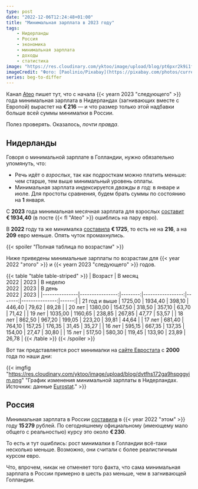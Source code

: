 ```yaml
---
type: post
date: "2022-12-06T12:24:48+01:00"
title: "Минимальная зарплата в 2023 году"
tags:
    - Нидерланды
    - Россия
    - экономика
    - минимальная зарплата
    - доходы
    - статистика
image: "https://res.cloudinary.com/yktoo/image/upload/blog/pt6pxr2k9i1f8ryt64dr.jpg"
imageCredit: "Фото: [Paolinio/Pixabay](https://pixabay.com/photos/currency-wealth-finance-background-3088152/)."
series: beg-to-differ
---
```


Канал [Ateo](https://t.me/AteoGo/30131) пишет тут, что с начала {{< yearn 2023 "следующего" >}} года минимальная зарплата в Нидерландах (загнивающих вместе с Европой) вырастет на **€ 216** — и что размер только этой надбавки больше всей суммы минималки в России.

Полез проверять. Оказалось, *почти правда*.

<!--more-->

## Нидерланды

Говоря о минимальной зарплате в Голландии, нужно обязательно упомянуть, что:

* Речь идёт о *взрослых*, так как подросткам можно платить меньше: чем старше, тем выше минимальный уровень оплаты.
* Минимальная зарплата индексируется *дважды в год*: в январе и июле. Для простоты сравнения, будем брать суммы по состоянию на **1** января.

С **2023** года минимальная месячная зарплата для взрослых [составит](https://yktoo.me/NKcAr3) **€ 1934,40** (в посте {{< fl "Ateo" >}} ошиблись на пару евро).

В **2022** году та же минималка [составила](https://yktoo.me/kSxaJk) **€ 1725**, то есть не на **216**, а на **209** евро меньше. Опять чуток промахнулись.

{{< spoiler "Полная таблица по возрастам" >}}

Ниже приведены минимальные зарплаты по возрастам для {{< year 2022 "этого" >}} и {{< yearn 2023 "следующего" >}} годов.

{{< table "table table-striped" >}}
| Возраст       | В месяц<br>2022 |    2023 | В неделю<br>2022 |   2023 | В день<br>2022 |  2023 |
|---------------|----------------:|--------:|-----------------:|-------:|---------------:|------:|
| 21 год и выше |         1725,00 | 1934,40 |           398,10 | 446,40 |          79,62 | 89,28 |
| 20 лет        |         1380,00 | 1547,50 |           318,50 | 357,10 |          63,70 | 71,42 |
| 19 лет        |         1035,00 | 1160,65 |           238,85 | 267,85 |          47,77 | 53,57 |
| 18 лет        |          862,50 |  967,20 |           199,05 | 223,20 |          39,81 | 44,64 |
| 17 лет        |          681,40 |  764,10 |           157,25 | 176,35 |          31,45 | 35,27 |
| 16 лет        |          595,15 |  667,35 |           137,35 | 154,00 |          27,47 | 30,80 |
| 15 лет        |          517,50 |  580,30 |           119,45 | 133,90 |          23,89 | 26,78 |
{{< /table >}}
{{< /spoiler >}}

Вот так представляется рост минималки на [сайте Евростата](https://yktoo.me/hUU4JI) с **2000** года по наши дни:

{{< imgfig "https://res.cloudinary.com/yktoo/image/upload/blog/dvtfhs172ga9hspggyim.png" "График изменения минимальной зарплаты в Нидерландах. Источник: данные [Eurostat](https://yktoo.me/hUU4JI)." >}}

## Россия

Минимальная зарплата в России [составила](https://yktoo.me/RH7OfT) в {{< year 2022 "этом" >}} году **15 279**   рублей. По сегодняшнему официальному (имеющему мало общего с реальностью) курсу это около **€ 230**.

То есть и тут ошиблись: рост минималки в Голландии всё-таки несколько меньше. Возможно, они считали с более реалистичным курсом евро.

Что, впрочем, никак не отменяет того факта, что сама минимальная зарплата в России примерно в шесть раз меньше, чем в загнивающей Голландии.


